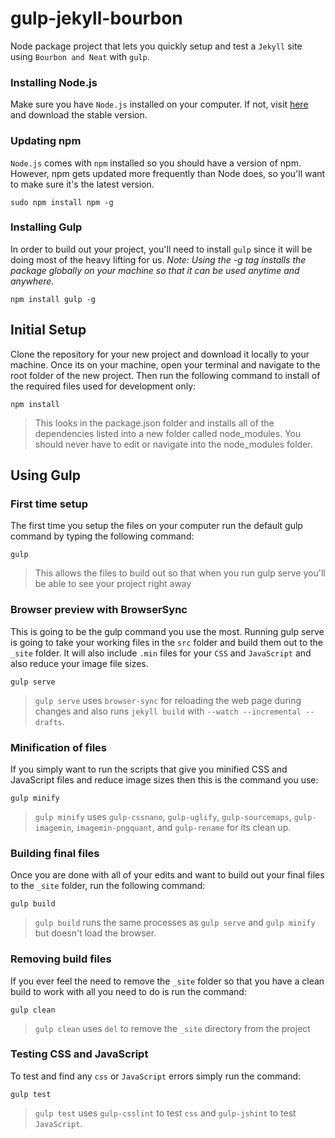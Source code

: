 # gulp-jekyll-bourbon
Node package project that lets you quickly setup and test a `Jekyll` site using `Bourbon and Neat` with `gulp`.

### Installing Node.js
Make sure you have `Node.js` installed on your computer. If not, visit <a href="https://nodejs.org/en/" target="_blank">here</a> and download the stable version.

### Updating npm
`Node.js` comes with `npm` installed so you should have a version of npm. However, npm gets updated more frequently than Node does, so you'll want to make sure it's the latest version.
```
sudo npm install npm -g
```

### Installing Gulp
In order to build out your project, you'll need to install `gulp` since it will be doing most of the heavy lifting for us.
*Note: Using the -g tag installs the package globally on your machine so that it can be used anytime and anywhere.*
```
npm install gulp -g
```

## Initial Setup
Clone the repository for your new project and download it locally to your machine. Once its on your machine, open your terminal and navigate to the root folder of the new project. Then run the following command to install of the required files used for development only:
```
npm install
```
>This looks in the package.json folder and installs all of the dependencies listed into a new folder called node_modules. You should never have to edit or navigate into the node_modules folder.

## Using Gulp
### First time setup
The first time you setup the files on your computer run the default gulp command by typing the following command:
```
gulp
```
>This allows the files to build out so that when you run gulp serve you'll be able to see your project right away

### Browser preview with BrowserSync
This is going to be the gulp command you use the most. Running gulp serve is going to take your working files in the `src` folder and build them out to the `_site` folder. It will also include `.min` files for your `CSS` and `JavaScript` and also reduce your image file sizes.
```
gulp serve
```
>`gulp serve` uses `browser-sync` for reloading the web page during changes and also runs `jekyll build` with `--watch --incremental --drafts`.

### Minification of files
If you simply want to run the scripts that give you minified CSS and JavaScript files and reduce image sizes then this is the command you use:
```
gulp minify
```
>`gulp minify` uses `gulp-cssnano`, `gulp-uglify`, `gulp-sourcemaps`, `gulp-imagemin`, `imagemin-pngquant`, and `gulp-rename` for its clean up.

### Building final files
Once you are done with all of your edits and want to build out your final files to the `_site` folder, run the following command:
```
gulp build
```
>`gulp build` runs the same processes as `gulp serve` and `gulp minify` but doesn't load the browser.

### Removing build files
If you ever feel the need to remove the `_site` folder so that you have a clean build to work with all you need to do is run the command:
```
gulp clean
```
>`gulp clean` uses `del` to remove the `_site` directory from the project

### Testing CSS and JavaScript
To test and find any `css` or `JavaScript` errors simply run the command:
```
gulp test
```
>`gulp test` uses `gulp-csslint` to test `css` and `gulp-jshint` to test `JavaScript`.
